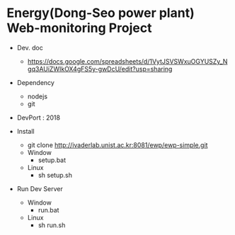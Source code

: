 # Energy(Dong-Seo power plant) Web-monitoring Project

- Dev. doc
    - https://docs.google.com/spreadsheets/d/1VytJSVSWxuOGYUSZy_Ngq3AUiZWIkOX4gFS5y-gwDcU/edit?usp=sharing

- Dependency
    - nodejs
    - git    
    
- DevPort : 2018

- Install 
	- git clone http://ivaderlab.unist.ac.kr:8081/ewp/ewp-simple.git
	- Window
		- setup.bat
	- Linux
		- sh setup.sh

- Run Dev Server
    - Window
        - run.bat
    - Linux
        - sh run.sh 
